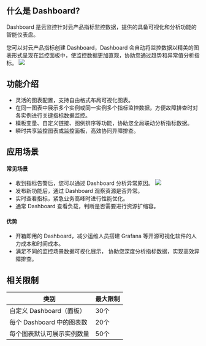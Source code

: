 ## 什么是 Dashboard?

Dashboard 是云监控针对云产品指标监控数据，提供的具备可视化和分析功能的智能仪表盘。

您可以对云产品指标创建 Dashboard，Dashboard 会自动将监控数据以精美的图表形式呈现在监控面板中，使监控数据更加直观，协助您通过趋势和异常值分析指标。
![](https://main.qcloudimg.com/raw/7ab6d9f9b322661d7f17085a5b4f5593.png)


## 功能介绍

- 灵活的图表配置，支持自由格式布局可视化图表。
- 在同一图表中展示多个实例或同一实例多个指标监控数据，方便故障排查时对各实例进行关键指标数据监控。
- 模板变量、自定义链接、图例排序等功能，协助您全局联动分析指标数据。
- 瞬时共享监控图表或监控面板，高效协同异障排查。

## 应用场景

#### 常见场景

- 收到指标告警后，您可以通过 Dashboard 分析异常原因。
  ![](https://main.qcloudimg.com/raw/194c0540326e5eca69e05df23ea8f834.png)
- 发布新功能后，通过 Dashboard 观察资源是否异常。
- 实时查看指标，紧急业务高峰时进行性能优化。
- 通常 Dashboard 查看负载，判断是否需要进行资源扩缩容。

#### 优势

- 开箱即用的 Dashboard，减少运维人员搭建 Grafana 等开源可视化软件的人力成本和时间成本。
- 满足不同的监控场景数据可视化展示， 协助您深度分析指标数据，实现高效异障排查。

## 相关限制

| 类别                      | 最大限制 |
| ------------------------- | -------- |
| 自定义 Dashboard（面板）  | 30个     |
| 每个 Dashboard 中的图表数 | 20个     |
| 每个图表默认可展示实例数量    | 50个     |






